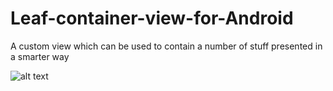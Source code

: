 # Leaf-container-view-for-Android
A custom view which can be used to contain a number of stuff presented in a smarter way

![alt text](https://raw.githubusercontent.com/ndhabarde11/Leaf-container-view-for-Android/master/Capture.PNG)
